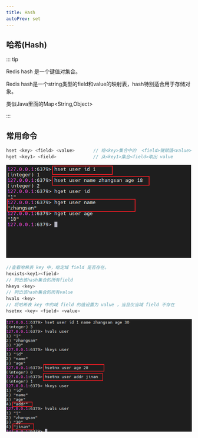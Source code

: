 ```yaml
---
title: Hash
autoPrev: set
---
```


## 哈希(Hash)

::: tip

Redis hash 是一个键值对集合。

Redis hash是一个string类型的field和value的映射表，hash特别适合用于存储对象。

类似Java里面的Map<String,Object>

:::

## 常用命令

```java
hset <key> <field> <value>       // 给<key>集合中的  <field>键赋值<value>，也可以批量设置
hget <key1> <field>              // 从<key1>集合<field>取出 value
```
![hash](/blogImg/redis/20210528153609.png)
```java
//查看哈希表 key 中，给定域 field 是否存在。
hexists<key1><field>    
// 列出该hash集合的所有field
hkeys <key>
// 列出该hash集合的所有value
hvals <key>
// 将哈希表 key 中的域 field 的值设置为 value ，当且仅当域 field 不存在
hsetnx <key> <field> <value>
```
![hash](/blogImg/redis/20210528163037.png)
